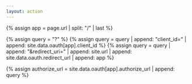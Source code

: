 ```yaml
---
layout: action
---
```


{% assign app = page.url | split: "/" | last %}

{% assign query = "?" %}
{% assign query = query | append: "client_id=" | append: site.data.oauth[app].client_id %}
{% assign query = query | append: "&redirect_uri=" | append: site.url | append: site.data.oauth.redirect_url | append: app %}

<!-- construct authorize url -->
{% assign authorize_url = site.data.oauth[app].authorize_url | append: query %}

<script type="text/javascript">
    window.location = "{{ authorize_url }}";
</script>